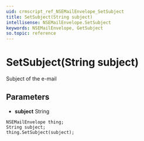 ```yaml
---
uid: crmscript_ref_NSEMailEnvelope_SetSubject
title: SetSubject(String subject)
intellisense: NSEMailEnvelope.SetSubject
keywords: NSEMailEnvelope, GetSubject
so.topic: reference
---
```


# SetSubject(String subject)

Subject of the e-mail

## Parameters

* **subject** String

```crmscript
NSEMailEnvelope thing;
String subject;
thing.SetSubject(subject);
```

